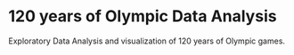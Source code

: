 # 120 years of Olympic Data Analysis
Exploratory Data Analysis and visualization of 120 years of Olympic games.
